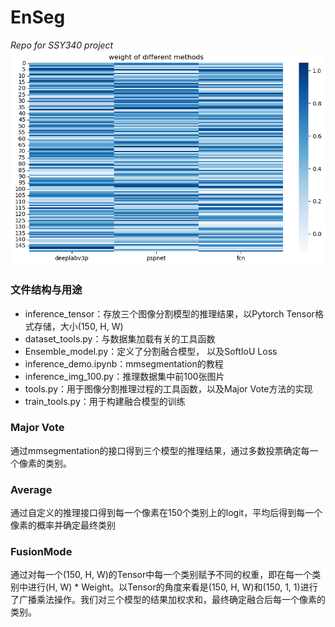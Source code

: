# EnSeg

*Repo for SSY340 project*
![](img/Fusion%20model%20weight.png)

### 文件结构与用途

* inference_tensor：存放三个图像分割模型的推理结果，以Pytorch Tensor格式存储，大小(150, H, W)
* dataset_tools.py：与数据集加载有关的工具函数
* Ensemble_model.py：定义了分割融合模型， 以及SoftIoU Loss
* inference_demo.ipynb：mmsegmentation的教程
* inference_img_100.py：推理数据集中前100张图片
* tools.py：用于图像分割推理过程的工具函数，以及Major Vote方法的实现
* train_tools.py：用于构建融合模型的训练

### Major Vote
通过mmsegmentation的接口得到三个模型的推理结果，通过多数投票确定每一个像素的类别。

### Average
通过自定义的推理接口得到每一个像素在150个类别上的logit，平均后得到每一个像素的概率并确定最终类别

### FusionMode
通过对每一个(150, H, W)的Tensor中每一个类别赋予不同的权重，即在每一个类别中进行(H, W) * Weight。以Tensor的角度来看是(150, H, W)和(150, 1, 1)进行了广播乘法操作。我们对三个模型的结果加权求和，最终确定融合后每一个像素的类别。



